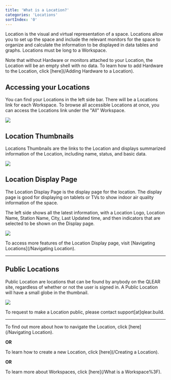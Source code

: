 ```yaml
---
title: 'What is a Location?'
categories: 'Locations'
sortIndex: '0'
---
```

Location is the visual and virtual representation of a space. Locations allow you to set up the space and include the relevant monitors for the space to organize and calculate the information to be displayed in data tables and graphs. Locations must be long to a Workspace. 

Note that without Hardware or monitors attached to your Location, the Location will be an empty shell with no data. To learn how to add Hardware to the Location, click [here](/Adding Hardware to a Location).

## Accessing your Locations

You can find your Locations in the left side bar. There will be a Locations link for each Workspace. To browse all accessible Locations at once, you can access the Locations link under the "All" Workspace.

![](https://cloud.githubusercontent.com/assets/3292593/25466601/50208d7a-2b3c-11e7-86ff-a494f88c9bd6.png)

## Location Thumbnails

Locations Thumbnails are the links to the Location and displays summarized information of the Location, including name, status, and basic data. 

![](https://cloud.githubusercontent.com/assets/3292593/25466634/6ff25d4a-2b3c-11e7-9f23-f58c5fccbc3d.png)

## Location Display Page

The Location Display Page is the display page for the location. The display page is good for displaying on tablets or TVs to show indoor air quality information of the space.

The left side shows all the latest information, with a Location Logo, Location Name, Station Name, City, Last Updated time, and then indicators that are selected to be shown on the Display page.

![](https://cloud.githubusercontent.com/assets/3292593/25465924/f6a4d250-2b37-11e7-8d3f-92dde3e3448f.png)

To access more features of the Location Display page, visit [Navigating Locations](/Navigating Location).  

------

## Public Locations

Public Location are locations that can be found by anybody on the QLEAR site, regardless of whether or not the user is signed in. A Public Location will have a small globe in the thumbnail.

![](https://cloud.githubusercontent.com/assets/3292593/25465890/c3355a5c-2b37-11e7-8e58-10e697475856.png)

To request to make a Location public, please contact support[at]qlear.build.

------

To find out more about how to navigate the Location, click [here](/Navigating Location).  

**OR**
  
To learn how to create a new Location, click [here](/Creating a Location).

**OR**

To learn more about Workspaces, click [here](/What is a Workspace%3F).